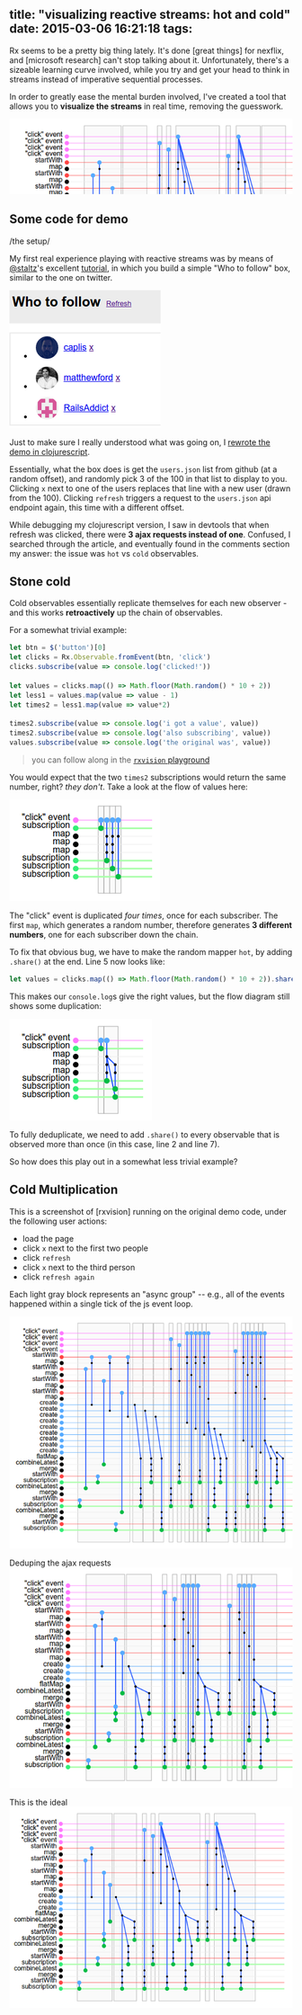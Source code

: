 title: "visualizing reactive streams: hot and cold"
date: 2015-03-06 16:21:18
tags:
---
Rx seems to be a pretty big thing lately. It's done [great things] for nexflix, and [microsoft research] can't stop talking about it. Unfortunately, there's a sizeable learning curve involved, while you try and get your head to think in streams instead of imperative sequential processes.

In order to greatly ease the mental burden involved, I've created a tool that allows you to **visualize the streams** in real time, removing the guesswork.

![this is what it looks like](/images/pasted-9.png)

## Some code for demo
/the setup/

My first real experience playing with reactive streams was by means of [@staltz](https://github.com/staltz)'s excellent [tutorial](https://gist.github.com/staltz/868e7e9bc2a7b8c1f754), in which you build a simple "Who to follow" box, similar to the one on twitter. 

![The who to follow box](/images/pasted-2.png)

Just to make sure I really understood what was going on, I [rewrote the demo in clojurescript](https://gist.github.com/jaredly/fee1bd6346ea95144d27).

Essentially, what the box does is get the `users.json` list from github (at a random offset), and randomly pick 3 of the 100 in that list to display to you. Clicking `x` next to one of the users replaces that line with a new user (drawn from the 100). Clicking `refresh` triggers a request to the `users.json` api endpoint again, this time with a different offset.

While debugging my clojurescript version, I saw in devtools that when refresh was clicked, there were **3 ajax requests instead of one**. Confused, I searched through the article, and eventually found in the comments section my answer: the issue was `hot` vs `cold` observables.

## Stone cold
Cold observables essentially replicate themselves for each new observer - and this works **retroactively** up the chain of observables.

For a somewhat trivial example:
```js
let btn = $('button')[0]
let clicks = Rx.Observable.fromEvent(btn, 'click')
clicks.subscribe(value => console.log('clicked!'))

let values = clicks.map(() => Math.floor(Math.random() * 10 + 2))
let less1 = values.map(value => value - 1)
let times2 = less1.map(value => value*2)

times2.subscribe(value => console.log('i got a value', value))
times2.subscribe(value => console.log('also subscribing', value))
values.subscribe(value => console.log('the original was', value))
```
> you can follow along in the [`rxvision` playground](http://jaredly.github.io/rxvision/examples/playground/)

You would expect that the two `times2` subscriptions would return the same number, right? *they don't*. Take a look at the flow of values here:

![one flow for each subscriber](/images/pasted-14.png)

The "click" event is duplicated *four times*, once for each subscriber. The first `map`, which generates a random number, therefore generates **3 different numbers**, one for each subscriber down the chain. 

To fix that obvious bug, we have to make the random mapper `hot`, by adding `.share()` at the end. Line 5 now looks like:

```js
let values = clicks.map(() => Math.floor(Math.random() * 10 + 2)).share()
```

This makes our `console.log`s give the right values, but the flow diagram still shows some duplication:

![still some duplication.](/images/pasted-15.png)

To fully deduplicate, we need to add `.share()` to every observable that is observed more than once (in this case, line 2 and line 7).

So how does this play out in a somewhat less trivial example?

## Cold Multiplication

This is a screenshot of [rxvision] running on the original demo code, under the following user actions:

- load the page
- click `x` next to the first two people
- click `refresh`
- click `x` next to the third person
- click `refresh again`

Each light gray block represents an "async group" -- e.g., all of the events happened within a single tick of the js event loop.

![Original code - lots of duplicate events](/images/pasted-7.png)

Deduping the ajax requests
![Ajax deduped, but click handler still going crazy](/images/pasted-6.png)

This is the ideal
![Order has been restored](/images/pasted-16.png)